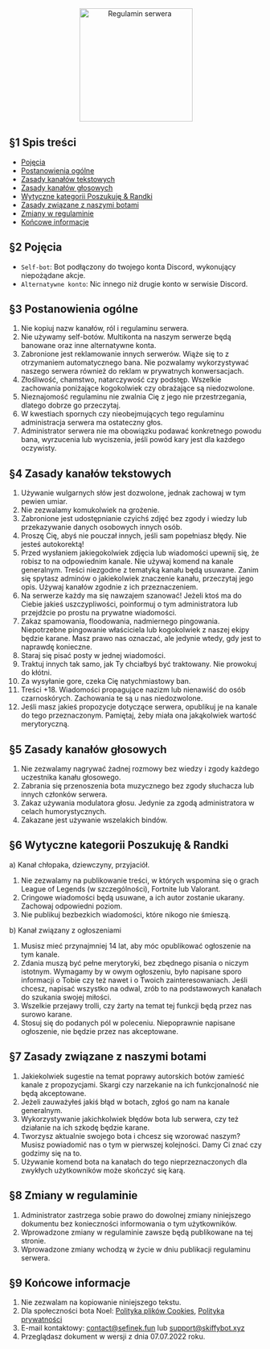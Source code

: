 <div align="center">
    <img src="https://cdn.skiffybot.xyz/images/bydgobot/server-info/rules.png?website=github" alt="Regulamin serwera" height="225">
</div>

## §1 Spis treści
- [Pojęcia](#pojecia)
- [Postanowienia ogólne](#postanowienia-ogolne)
- [Zasady kanałów tekstowych](#zasady-kanalow-tekstowych)
- [Zasady kanałów głosowych](#zasady-kanalow-glosowych)
- [Wytyczne kategorii Poszukuję & Randki](#ogloszenia)
- [Zasady związane z naszymi botami](#zasady-zwiazane-z-nasyzmi-botami)
- [Zmiany w regulaminie](#zmiany-w-regulaminie)
- [Końcowe informacje](#koncowe-informacje)

## <a id="pojecia"></a>§2 Pojęcia
- `Self-bot`: Bot podłączony do twojego konta Discord, wykonujący niepożądane akcje.
- `Alternatywne konto`: Nic innego niż drugie konto w serwisie Discord.

## <a id="postanowienia-ogolne"></a>§3 Postanowienia ogólne
1. Nie kopiuj nazw kanałów, ról i regulaminu serwera.
2. Nie używamy self-botów. Multikonta na naszym serwerze będą banowane oraz inne alternatywne konta.
3. Zabronione jest reklamowanie innych serwerów. Wiąże się to z otrzymaniem automatycznego bana. Nie pozwalamy wykorzystywać naszego serwera również do reklam w prywatnych konwersacjach.
4. Złośliwość, chamstwo, natarczywość czy podstęp. Wszelkie zachowania poniżające kogokolwiek czy obrażające są niedozwolone.
5. Nieznajomość regulaminu nie zwalnia Cię z jego nie przestrzegania, dlatego dobrze go przeczytaj.
6. W kwestiach spornych czy nieobejmujących tego regulaminu administracja serwera ma ostateczny głos.
7. Administrator serwera nie ma obowiązku podawać konkretnego powodu bana, wyrzucenia lub wyciszenia, jeśli powód kary jest dla każdego oczywisty.

## <a id="zasady-kanalow-tekstowych"></a>§4 Zasady kanałów tekstowych
1. Używanie wulgarnych słów jest dozwolone, jednak zachowaj w tym pewien umiar.
2. Nie zezwalamy komukolwiek na grożenie.
3. Zabronione jest udostępnianie czyichś zdjęć bez zgody i wiedzy lub przekazywanie danych osobowych innych osób.
4. Proszę Cię, abyś nie pouczał innych, jeśli sam popełniasz błędy. Nie jesteś autokorektą!
5. Przed wysłaniem jakiegokolwiek zdjęcia lub wiadomości upewnij się, że robisz to na odpowiednim kanale. Nie używaj komend na kanale generalnym. Treści niezgodne z tematyką kanału będą usuwane. Zanim się spytasz adminów o jakiekolwiek znaczenie kanału, przeczytaj jego opis. Używaj kanałów zgodnie z ich przeznaczeniem.
6. Na serwerze każdy ma się nawzajem szanować! Jeżeli ktoś ma do Ciebie jakieś uszczypliwości, poinformuj o tym administratora lub przejdźcie po prostu na prywatne wiadomości.
7. Zakaz spamowania, floodowania, nadmiernego pingowania. Niepotrzebne pingowanie właściciela lub kogokolwiek z naszej ekipy będzie karane. Masz prawo nas oznaczać, ale jedynie wtedy, gdy jest to naprawdę konieczne.
8. Staraj się pisać posty w jednej wiadomości.
9. Traktuj innych tak samo, jak Ty chciałbyś być traktowany. Nie prowokuj do kłótni.
10. Za wysyłanie gore, czeka Cię natychmiastowy ban.
11. Treści +18. Wiadomości propagujące nazizm lub nienawiść do osób czarnoskórych. Zachowania te są u nas niedozwolone.
12. Jeśli masz jakieś propozycje dotyczące serwera, opublikuj je na kanale do tego przeznaczonym. Pamiętaj, żeby miała ona jakąkolwiek wartość merytoryczną.

## <a id="zasady-kanalow-glosowych"></a>§5 Zasady kanałów głosowych
1. Nie zezwalamy nagrywać żadnej rozmowy bez wiedzy i zgody każdego uczestnika kanału głosowego.
2. Zabrania się przenoszenia bota muzycznego bez zgody słuchacza lub innych członków serwera.
3. Zakaz używania modulatora głosu. Jedynie za zgodą administratora w celach humorystycznych.
4. Zakazane jest używanie wszelakich bindów.

## <a id="ogloszenia"></a>§6 Wytyczne kategorii Poszukuję & Randki
a) Kanał chłopaka, dziewczyny, przyjaciół.
1. Nie zezwalamy na publikowanie treści, w których wspomina się o grach League of Legends (w szczególności), Fortnite lub Valorant.
2. Cringowe wiadomości będą usuwane, a ich autor zostanie ukarany. Zachowaj odpowiedni poziom.
3. Nie publikuj bezbezkich wiadomości, które nikogo nie śmieszą.

b) Kanał związany z ogłoszeniami
1. Musisz mieć przynajmniej 14 lat, aby móc opublikować ogłoszenie na tym kanale.
2. Zdania muszą być pełne merytoryki, bez zbędnego pisania o niczym istotnym. Wymagamy by w owym ogłoszeniu, było napisane sporo informacji o Tobie czy też nawet i o Twoich zainteresowaniach. Jeśli chcesz, napisać wszystko na odwal, zrób to na podstawowych kanałach do szukania swojej miłości.
3. Wszelkie przejawy trolli, czy żarty na temat tej funkcji będą przez nas surowo karane.
4. Stosuj się do podanych pól w poleceniu. Niepoprawnie napisane ogłoszenie, nie będzie przez nas akceptowane.

## <a id="zasady-zwiazane-z-nasyzmi-botami"></a>§7 Zasady związane z naszymi botami
1. Jakiekolwiek sugestie na temat poprawy autorskich botów zamieść kanale z propozycjami. Skargi czy narzekanie na ich funkcjonalność nie będą akceptowane.
2. Jeżeli zauważyłeś jakiś błąd w botach, zgłoś go nam na kanale generalnym.
3. Wykorzystywanie jakichkolwiek błędów bota lub serwera, czy też działanie na ich szkodę będzie karane.
4. Tworzysz aktualnie swojego bota i chcesz się wzorować naszym? Musisz powiadomić nas o tym w pierwszej kolejności. Damy Ci znać czy godzimy się na to.
5. Używanie komend bota na kanałach do tego nieprzeznaczonych dla zwykłych użytkowników może skończyć się karą.

## <a id="zmiany-w-regulaminie"></a>§8 Zmiany w regulaminie
1. Administrator zastrzega sobie prawo do dowolnej zmiany niniejszego dokumentu bez konieczności informowania o tym użytkowników.
2. Wprowadzone zmiany w regulaminie zawsze będą publikowane na tej stronie.
3. Wprowadzone zmiany wchodzą w życie w dniu publikacji regulaminu serwera.

## <a id="koncowe-informacje"></a>§9 Końcowe informacje
1. Nie zezwalam na kopiowanie niniejszego tekstu.
2. Dla społeczności bota Noel: [Polityka plików Cookies](https://noel.skiffybot.xyz/cookies), [Polityka prywatności](https://noel.skiffybot.xyz/privacy)
3. E-mail kontaktowy: contact@sefinek.fun lub support@skiffybot.xyz
4. Przeglądasz dokument w wersji z dnia 07.07.2022 roku.